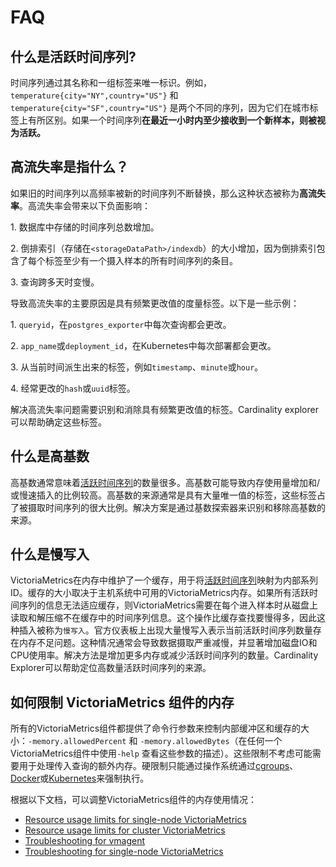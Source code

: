 # FAQ

## 什么是活跃时间序列? <a href="#what-is-an-active-time-series" id="what-is-an-active-time-series"></a>

时间序列通过其名称和一组标签来唯一标识。例如，`temperature{city="NY",country="US"}` 和 `temperature{city="SF",country="US"}` 是两个不同的序列，因为它们在城市标签上有所区别。如果一个时间序列**在最近一小时内至少接收到一个新样本，则被视为活跃。**

## **高流失率是指什么？**

如果旧的时间序列以高频率被新的时间序列不断替换，那么这种状态被称为**高流失率**。高流失率会带来以下负面影响：

1\. 数据库中存储的时间序列总数增加。

2\. 倒排索引（存储在`<storageDataPath>/indexdb`）的大小增加，因为倒排索引包含了每个标签至少有一个摄入样本的所有时间序列的条目。

3\. 查询跨多天时变慢。

导致高流失率的主要原因是具有频繁更改值的度量标签。以下是一些示例：

1\. `queryid`，在`postgres_exporter`中每次查询都会更改。

2\. `app_name`或`deployment_id`，在Kubernetes中每次部署都会更改。

3\. 从当前时间派生出来的标签，例如`timestamp`、`minute`或`hour`。

4\. 经常更改的`hash`或`uuid`标签。

解决高流失率问题需要识别和消除具有频繁更改值的标签。Cardinality explorer可以帮助确定这些标签。

## 什么是高基数

高基数通常意味着[活跃时间序列](faq.md#what-is-an-active-time-series)的数量很多。高基数可能导致内存使用量增加和/或慢速插入的比例较高。高基数的来源通常是具有大量唯一值的标签，这些标签占了被摄取时间序列的很大比例。解决方案是通过基数探索器来识别和移除高基数的来源。

## 什么是慢写入

VictoriaMetrics在内存中维护了一个缓存，用于将[活跃时间序列](faq.md#what-is-an-active-time-series)映射为内部系列ID。缓存的大小取决于主机系统中可用的VictoriaMetrics内存。如果所有活跃时间序列的信息无法适应缓存，则VictoriaMetrics需要在每个进入样本时从磁盘上读取和解压缩不在缓存中的时间序列信息。这个操作比缓存查找要慢得多，因此这种插入被称为`慢写入`。官方仪表板上出现大量慢写入表示当前活跃时间序列数量存在内存不足问题。这种情况通常会导致数据摄取严重减慢，并显著增加磁盘IO和CPU使用率。解决方法是增加更多内存或减少活跃时间序列的数量。Cardinality Explorer可以帮助定位高数量活跃时间序列的来源。



## 如何限制 VictoriaMetrics 组件的内存

所有的VictoriaMetrics组件都提供了命令行参数来控制内部缓冲区和缓存的大小：`-memory.allowedPercent` 和 `-memory.allowedBytes`（在任何一个VictoriaMetrics组件中使用`-help` 查看这些参数的描述）。这些限制不考虑可能需要用于处理传入查询的额外内存。硬限制只能通过操作系统通过[cgroups](https://en.wikipedia.org/wiki/Cgroups)、[Docker](https://docs.docker.com/config/containers/resource\_constraints)或[Kubernetes](https://kubernetes.io/docs/concepts/configuration/manage-resources-containers)来强制执行。

根据以下文档，可以调整VictoriaMetrics组件的内存使用情况：

* [Resource usage limits for single-node VictoriaMetrics](https://docs.victoriametrics.com/#resource-usage-limits)
* [Resource usage limits for cluster VictoriaMetrics](https://docs.victoriametrics.com/Cluster-VictoriaMetrics.html#resource-usage-limits)
* [Troubleshooting for vmagent](https://docs.victoriametrics.com/vmagent.html#troubleshooting)
* [Troubleshooting for single-node VictoriaMetrics](https://docs.victoriametrics.com/#troubleshooting)
